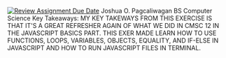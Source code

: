 [![Review Assignment Due Date](https://classroom.github.com/assets/deadline-readme-button-22041afd0340ce965d47ae6ef1cefeee28c7c493a6346c4f15d667ab976d596c.svg)](https://classroom.github.com/a/2EnW9dmo)
Joshua O. Pagcaliwagan
BS Computer Science
Key Takeaways: MY KEY TAKEWAYS FROM THIS EXERCISE IS THAT IT'S A GREAT REFRESHER AGAIN OF WHAT WE DID IN CMSC 12 IN THE JAVASCRIPT BASICS PART. THIS EXER MADE LEARN HOW TO USE FUNCTIONS, LOOPS, VARIABLES, OBJECTS, EQUALITY, AND IF-ELSE IN JAVASCRIPT AND HOW TO RUN JAVASCRIPT FILES IN TERMINAL. 
